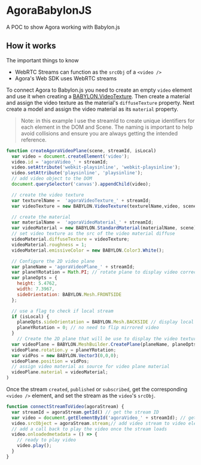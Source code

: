 # AgoraBabylonJS
A POC to show Agora working with Babylon.js

## How it works ##
The important things to know
* WebRTC Streams can function as the `srcObj` of a `<video />` 
* Agora's Web SDK uses WebRTC streams

To connect Agora to Babylon.js you need to create an empty `video` element and use it when creating a [BABYLON.VideoTexture](https://doc.babylonjs.com/api/classes/babylon.videotexture). Then create a material and assign the video texture as the material's `diffuseTexture` property. Next create a model and assign the video material as its `material` property.

> Note: in this example I use the streamId to create unique identifiers for each element in the DOM and Scene. The naming is important to help avoid collisions and ensure you are always getting the intended reference. 

```javascript
function createAgoraVideoPlane(scene, streamId, isLocal)
  var video = document.createElement('video');
  video.id = 'agoraVideo_' + streamId;
  video.setAttribute('webkit-playsinline', 'webkit-playsinline');
  video.setAttribute('playsinline', 'playsinline');
  // add video object to the DOM 
  document.querySelector('canvas').appendChild(video);

  // create the video texture
  var texturelName =  'agoraVideoTexture_' + streamId;
  var videoTexture = new BABYLON.VideoTexture(texturelName,video, scene, false, false);

  // create the material  
  var materialName =  'agoraVideoMaterial_' + streamId;
  var videoMaterial = new BABYLON.StandardMaterial(materialName, scene);  
  // set video texture as the src of the video material diffuse
  videoMaterial.diffuseTexture = videoTexture;
  videoMaterial.roughness = 1;
  videoMaterial.emissiveColor = new BABYLON.Color3.White();

  // Configure the 2D video plane
  var planeName = 'agoraVideoPlane_' + streamId;
  var planeYRotation = Math.PI; // rotate plane to display video correctly
  var planeOpts = {
    height: 5.4762, 
    width: 7.3967, 
    sideOrientation: BABYLON.Mesh.FRONTSIDE
  };  

  // use a flag to check if local stream
  if (isLocal) {
    planeOpts.sideOrientation = BABYLON.Mesh.BACKSIDE // display local video mirrored 
    planeYRotation = 0; // no need to flip mirrored video 
  }
    // Create the 2D plane that will be use to display the video texture
  var videoPlane = BABYLON.MeshBuilder.CreatePlane(planeName, planeOpts, scene);
  videoPlane.rotation.y = planeYRotation;
  var vidPos = new BABYLON.Vector3(0,0,0);
  videoPlane.position = vidPos;
  // assign video material as source for video plane material
  videoPlane.material = videoMaterial;
)
```
Once the stream `created`, `published` or `subscribed`,  get the corresponding `<video />` element, and set the stream as the `video`'s `srcObj`. 

```javascript
function connectStreamToVideo(agoraStream) {
  var streamId = agoraStream.getId() // get the stream ID
  var video = document.getElementById('agoraVideo_' + streamId); // get the video element
  video.srcObject = agoraStream.stream;// add video stream to video element as source
  // add a call back to play the video once the stream loads
  video.onloadedmetadata = () => {
    // ready to play video
    video.play();
  }
}
```
